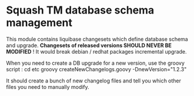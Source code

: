 Squash TM database schema management
====================================

This module contains liquibase changesets which define database schema and upgrade.
**Changesets of released versions SHOULD NEVER BE MODIFIED** ! It would break debian / redhat packages incremental upgrade.

When you need to create a DB upgrade for a new version, use the groovy script : 
    cd etc
    groovy createNewChangelogs.goovy -DnewVersion="1.2.3"

It should create a bunch of new changelog files and tell you which other files you need to manually modify.